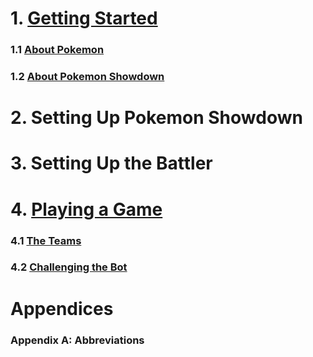 # 1. [Getting Started](./11_AboutPokemon.md)
### 1.1 [About Pokemon](./11_AboutPokemon.md)
### 1.2 [About Pokemon Showdown](./12_AboutShowdown.md)

# 2. Setting Up Pokemon Showdown

# 3. Setting Up the Battler

# 4. [Playing a Game](./41_TheTeams.md)
### 4.1 [The Teams](./41_TheTeams.md)
### 4.2 [Challenging the Bot](./42_ChallengingTheBot.md)

# Appendices
### Appendix A: Abbreviations